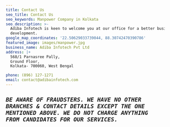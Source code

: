 ```yaml
---
title: Contact Us
seo_title: Contact Us
seo_keywords: Manpower Company in Kolkata
seo_description: >-
  Adiba Infotech is keen to welcome you at our office for a better business
  development.
google_map_coordinates: '22.50629033739044, 88.30742470390786'
featured_image: images/manpower.jpg
business_name: Adiba Infotech Pvt Ltd
address: |+
  568/1 Parnasree Pally,
  Ground Floor,
  Kolkata- 700060, West Bengal

phone: (896) 127-1271
email: contact@adibainfotech.com
---
```

## **_`BE AWARE OF FRAUDSTERS. WE HAVE NO OTHER BRANCHES & CONTACT DETAILS EXCEPT THE ONE MENTIONED ABOVE. WE DO NOT CHARGE ANYTHING FROM CANDIDATES FOR OUR SERVICES.`_**
